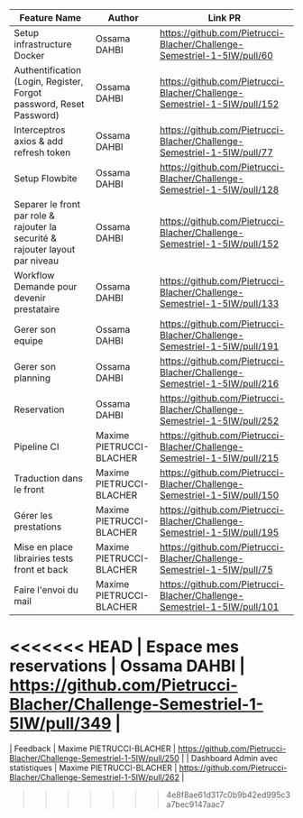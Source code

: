 | Feature Name                                                                  | Author                   | Link PR                                                                  |
|-------------------------------------------------------------------------------|--------------------------|--------------------------------------------------------------------------|
| Setup infrastructure Docker                                                   | Ossama DAHBI             | https://github.com/Pietrucci-Blacher/Challenge-Semestriel-1-5IW/pull/60  |
| Authentification (Login, Register, Forgot password, Reset Password)           | Ossama DAHBI             | https://github.com/Pietrucci-Blacher/Challenge-Semestriel-1-5IW/pull/152 |
| Interceptros axios & add refresh token                                        | Ossama DAHBI             | https://github.com/Pietrucci-Blacher/Challenge-Semestriel-1-5IW/pull/77  |
| Setup Flowbite                                                                | Ossama DAHBI             | https://github.com/Pietrucci-Blacher/Challenge-Semestriel-1-5IW/pull/128 |
| Separer le front par role & rajouter la securité & rajouter layout par niveau | Ossama DAHBI             | https://github.com/Pietrucci-Blacher/Challenge-Semestriel-1-5IW/pull/152 |
| Workflow Demande pour devenir prestataire                                     | Ossama DAHBI             | https://github.com/Pietrucci-Blacher/Challenge-Semestriel-1-5IW/pull/133 |
| Gerer son equipe                                                              | Ossama DAHBI             | https://github.com/Pietrucci-Blacher/Challenge-Semestriel-1-5IW/pull/191 |
| Gerer son planning                                                            | Ossama DAHBI             | https://github.com/Pietrucci-Blacher/Challenge-Semestriel-1-5IW/pull/216 |
| Reservation                                                                   | Ossama DAHBI             | https://github.com/Pietrucci-Blacher/Challenge-Semestriel-1-5IW/pull/252 |
| Pipeline CI                                                                   | Maxime PIETRUCCI-BLACHER | https://github.com/Pietrucci-Blacher/Challenge-Semestriel-1-5IW/pull/215 |
| Traduction dans le front                                                      | Maxime PIETRUCCI-BLACHER | https://github.com/Pietrucci-Blacher/Challenge-Semestriel-1-5IW/pull/150 |
| Gérer les prestations                                                         | Maxime PIETRUCCI-BLACHER | https://github.com/Pietrucci-Blacher/Challenge-Semestriel-1-5IW/pull/195 |
| Mise en place librairies tests front et back                                  | Maxime PIETRUCCI-BLACHER | https://github.com/Pietrucci-Blacher/Challenge-Semestriel-1-5IW/pull/75  |
| Faire l'envoi du mail                                                         | Maxime PIETRUCCI-BLACHER | https://github.com/Pietrucci-Blacher/Challenge-Semestriel-1-5IW/pull/101 |
<<<<<<< HEAD
| Espace mes reservations                                                       | Ossama DAHBI             | https://github.com/Pietrucci-Blacher/Challenge-Semestriel-1-5IW/pull/349 |
=======
| Feedback                                                                      | Maxime PIETRUCCI-BLACHER | https://github.com/Pietrucci-Blacher/Challenge-Semestriel-1-5IW/pull/250 |
| Dashboard Admin avec statistiques                                             | Maxime PIETRUCCI-BLACHER | https://github.com/Pietrucci-Blacher/Challenge-Semestriel-1-5IW/pull/262 |
>>>>>>> 4e8f8ae61d317c0b9b42ed995c3a7bec9147aac7
